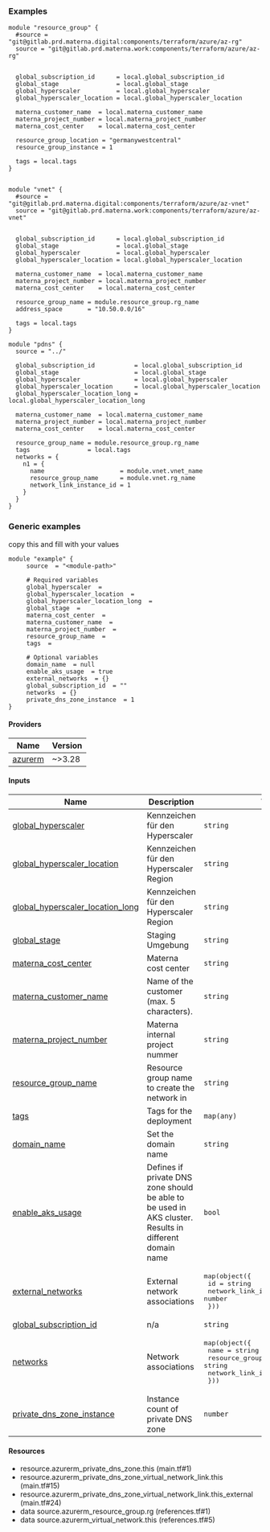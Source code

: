 <!-- BEGIN_TF_DOCS -->



### Examples

```hcl
module "resource_group" {
  #source = "git@gitlab.prd.materna.digital:components/terraform/azure/az-rg"
  source = "git@gitlab.prd.materna.work:components/terraform/azure/az-rg"


  global_subscription_id      = local.global_subscription_id
  global_stage                = local.global_stage
  global_hyperscaler          = local.global_hyperscaler
  global_hyperscaler_location = local.global_hyperscaler_location

  materna_customer_name  = local.materna_customer_name
  materna_project_number = local.materna_project_number
  materna_cost_center    = local.materna_cost_center

  resource_group_location = "germanywestcentral"
  resource_group_instance = 1

  tags = local.tags
}


module "vnet" {
  #source = "git@gitlab.prd.materna.digital:components/terraform/azure/az-vnet"
  source = "git@gitlab.prd.materna.work:components/terraform/azure/az-vnet"


  global_subscription_id      = local.global_subscription_id
  global_stage                = local.global_stage
  global_hyperscaler          = local.global_hyperscaler
  global_hyperscaler_location = local.global_hyperscaler_location

  materna_customer_name  = local.materna_customer_name
  materna_project_number = local.materna_project_number
  materna_cost_center    = local.materna_cost_center

  resource_group_name = module.resource_group.rg_name
  address_space       = "10.50.0.0/16"

  tags = local.tags
}

module "pdns" {
  source = "../"

  global_subscription_id           = local.global_subscription_id
  global_stage                     = local.global_stage
  global_hyperscaler               = local.global_hyperscaler
  global_hyperscaler_location      = local.global_hyperscaler_location
  global_hyperscaler_location_long = local.global_hyperscaler_location_long

  materna_customer_name  = local.materna_customer_name
  materna_project_number = local.materna_project_number
  materna_cost_center    = local.materna_cost_center

  resource_group_name = module.resource_group.rg_name
  tags                = local.tags
  networks = {
    n1 = {
      name                     = module.vnet.vnet_name
      resource_group_name      = module.vnet.rg_name
      network_link_instance_id = 1
    }
  }
}
```

### Generic examples
copy this and fill with your values

```hcl
module "example" {
	 source  = "<module-path>"

	 # Required variables
	 global_hyperscaler  = 
	 global_hyperscaler_location  = 
	 global_hyperscaler_location_long  = 
	 global_stage  = 
	 materna_cost_center  = 
	 materna_customer_name  = 
	 materna_project_number  = 
	 resource_group_name  = 
	 tags  = 

	 # Optional variables
	 domain_name  = null
	 enable_aks_usage  = true
	 external_networks  = {}
	 global_subscription_id  = ""
	 networks  = {}
	 private_dns_zone_instance  = 1
}
```

#### Providers

| Name | Version |
|------|---------|
| <a name="provider_azurerm"></a> [azurerm](#provider_azurerm) | ~>3.28 |

#### Inputs

| Name | Description | Type |
|------|-------------|------|
| <a name="input_global_hyperscaler"></a> [global_hyperscaler](#input_global_hyperscaler) | Kennzeichen für den Hyperscaler | `string` |
| <a name="input_global_hyperscaler_location"></a> [global_hyperscaler_location](#input_global_hyperscaler_location) | Kennzeichen für den Hyperscaler Region | `string` |
| <a name="input_global_hyperscaler_location_long"></a> [global_hyperscaler_location_long](#input_global_hyperscaler_location_long) | Kennzeichen für den Hyperscaler Region | `string` |
| <a name="input_global_stage"></a> [global_stage](#input_global_stage) | Staging Umgebung | `string` |
| <a name="input_materna_cost_center"></a> [materna_cost_center](#input_materna_cost_center) | Materna cost center | `string` |
| <a name="input_materna_customer_name"></a> [materna_customer_name](#input_materna_customer_name) | Name of the customer (max. 5 characters). | `string` |
| <a name="input_materna_project_number"></a> [materna_project_number](#input_materna_project_number) | Materna internal project nummer | `string` |
| <a name="input_resource_group_name"></a> [resource_group_name](#input_resource_group_name) | Resource group name to create the network in | `string` |
| <a name="input_tags"></a> [tags](#input_tags) | Tags for the deployment | `map(any)` |
| <a name="input_domain_name"></a> [domain_name](#input_domain_name) | Set the domain name | `string` |
| <a name="input_enable_aks_usage"></a> [enable_aks_usage](#input_enable_aks_usage) | Defines if private DNS zone should be able to be used in AKS cluster. Results in different domain name | `bool` |
| <a name="input_external_networks"></a> [external_networks](#input_external_networks) | External network associations | <pre>map(object({<br>    id                       = string<br>    network_link_instance_id = number<br>  }))</pre> |
| <a name="input_global_subscription_id"></a> [global_subscription_id](#input_global_subscription_id) | n/a | `string` |
| <a name="input_networks"></a> [networks](#input_networks) | Network associations | <pre>map(object({<br>    name                     = string<br>    resource_group_name      = string<br>    network_link_instance_id = number<br>  }))</pre> |
| <a name="input_private_dns_zone_instance"></a> [private_dns_zone_instance](#input_private_dns_zone_instance) | Instance count of private DNS zone | `number` |



#### Resources

- resource.azurerm_private_dns_zone.this (main.tf#1)
- resource.azurerm_private_dns_zone_virtual_network_link.this (main.tf#15)
- resource.azurerm_private_dns_zone_virtual_network_link.this_external (main.tf#24)
- data source.azurerm_resource_group.rg (references.tf#1)
- data source.azurerm_virtual_network.this (references.tf#5)


<!-- END_TF_DOCS -->